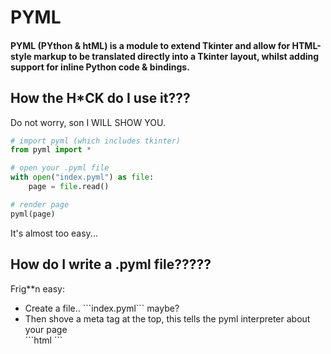 <h1>PYML</h1>
<h4>PYML (<strong>PY</strong>thon & ht<strong>ML</strong>) is a module to extend Tkinter and allow for HTML-style markup to be translated directly into a Tkinter layout, whilst adding support for inline Python code & bindings.</h4>

<h2>How the H*CK do I use it???</h2>

<p>Do not worry, son I WILL SHOW YOU.</p>

```py
# import pyml (which includes tkinter)
from pyml import *

# open your .pyml file
with open("index.pyml") as file:
    page = file.read()

# render page
pyml(page)
```

<p>It's almost too easy...</p>

<h2>How do I write a .pyml file?????</h2>

<p>Frig**n easy:</p>

<ul>
    <li>Create a file.. ```index.pyml``` maybe?</li>
    <li>Then shove a meta tag at the top, this tells the pyml interpreter about your page</li>
    ```html
        <meta
        doctype="pyml-1"
        title="Wowee!"
        window-x="600"
        window-y="450"
    ></meta>
    ```
    
</ul>

